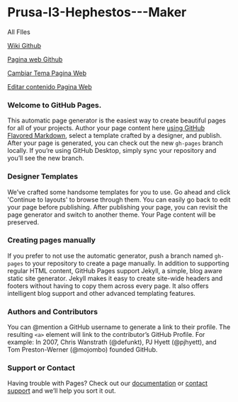 # Prusa-I3-Hephestos---Maker
All FIles

[Wiki Github](https://github.com/AprendizDeMaker/Prusa-I3-Hephestos---Maker/wiki)

[Pagina web Github](https://aprendizdemaker.github.io/Prusa-I3-Hephestos---Maker/)

[Cambiar Tema Pagina Web](https://github.com/AprendizDeMaker/Prusa-I3-Hephestos---Maker/generated_pages/themes)

[Editar contenido Pagina Web](https://github.com/AprendizDeMaker/Prusa-I3-Hephestos---Maker/generated_pages/new?utf8=%E2%9C%93)

### Welcome to GitHub Pages.
This automatic page generator is the easiest way to create beautiful pages for all of your projects. Author your page content here [using GitHub Flavored Markdown](https://guides.github.com/features/mastering-markdown/), select a template crafted by a designer, and publish. After your page is generated, you can check out the new `gh-pages` branch locally. If you’re using GitHub Desktop, simply sync your repository and you’ll see the new branch.

### Designer Templates
We’ve crafted some handsome templates for you to use. Go ahead and click 'Continue to layouts' to browse through them. You can easily go back to edit your page before publishing. After publishing your page, you can revisit the page generator and switch to another theme. Your Page content will be preserved.

### Creating pages manually
If you prefer to not use the automatic generator, push a branch named `gh-pages` to your repository to create a page manually. In addition to supporting regular HTML content, GitHub Pages support Jekyll, a simple, blog aware static site generator. Jekyll makes it easy to create site-wide headers and footers without having to copy them across every page. It also offers intelligent blog support and other advanced templating features.

### Authors and Contributors
You can @mention a GitHub username to generate a link to their profile. The resulting `<a>` element will link to the contributor’s GitHub Profile. For example: In 2007, Chris Wanstrath (@defunkt), PJ Hyett (@pjhyett), and Tom Preston-Werner (@mojombo) founded GitHub.

### Support or Contact
Having trouble with Pages? Check out our [documentation](https://help.github.com/pages) or [contact support](https://github.com/contact) and we’ll help you sort it out.
